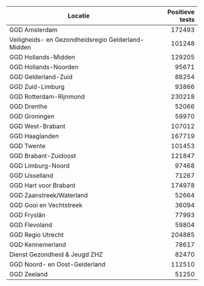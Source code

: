| Locatie | Positieve tests |
|---------|----------------:|
| GGD Amsterdam                            | 172493 |
| Veiligheids- en Gezondheidsregio Gelderland-Midden | 101248 |
| GGD Hollands-Midden                      | 129205 |
| GGD Hollands-Noorden                     | 95671 |
| GGD Gelderland-Zuid                      | 88254 |
| GGD Zuid-Limburg                         | 93866 |
| GGD Rotterdam-Rijnmond                   | 230218 |
| GGD Drenthe                              | 52066 |
| GGD Groningen                            | 59970 |
| GGD West-Brabant                         | 107012 |
| GGD Haaglanden                           | 167719 |
| GGD Twente                               | 101453 |
| GGD Brabant-Zuidoost                     | 121847 |
| GGD Limburg-Noord                        | 97468 |
| GGD IJsselland                           | 71267 |
| GGD Hart voor Brabant                    | 174978 |
| GGD Zaanstreek/Waterland                 | 52664 |
| GGD Gooi en Vechtstreek                  | 36094 |
| GGD Fryslân                              | 77993 |
| GGD Flevoland                            | 59804 |
| GGD Regio Utrecht                        | 204885 |
| GGD Kennemerland                         | 78617 |
| Dienst Gezondheid & Jeugd ZHZ            | 82470 |
| GGD Noord- en Oost-Gelderland            | 112510 |
| GGD Zeeland                              | 51250 |
